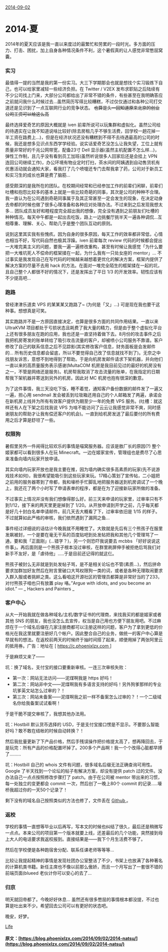 [ 2014-09-02 ](/2014/09/02/2014-natsu/)

#  2014·夏 

2014年的夏天应该是我一直以来度过的最繁忙和劳累的一段时光。多方面的压力、打击、困扰，加上自身各种情况条件不利，这个暑假真的让人感觉非常憋屈窝囊。 

###  实习 

最值得一提的当然是我的第一份实习。大三下学期那会也就是想找个实习锻炼下自己，也可以给家里减轻一些经济负担。在 Twitter / V2EX 发布求职贴之后陆续有不少公司找上门来，大部分公司都给出了非常不错的条件，有些甚至在我明确答应之前就问我什么时候过去…虽然简历写得比较糟糕，不过仅仅通过和各种公司打交道还是见识到了一点互联网行业的竞争状态。 <del> 也算是头一回知道原来北京的创业公司工资可以给这么高 </del>

最终选择爱奇艺的原因大概就是 iven 前辈所说可以玩集群和虚拟化。虽然公司给的待遇实在让我不知道说啥比较好(除去房租几乎不够生活费，回学校一趟花掉一半工资在路费上…)，但是在经济状况还没有糟糕到不得不去待遇最高的公司的时候，我还是想多见识点东西学学经验。说实话爱奇艺没怎么让我失望，工位上就有质量非常好的千兆公网带宽，配备23寸 Dell 显示器(虽然主机配置不怎么样…)，弹性工作制，且几乎没有看到员工加班(虽然听说很多人回家后还是会挂上 VPN 连回公司继续工作)，办公环境有物业定时打扫，茶水间的阿姨遇到自动售货机有优惠活动就会通知大家，看我打了几个喷嚏还专门去帮我拿了药，公司对于新员工和实习生的成长也算是费了脑筋… 

感受颇深的是我所在的团队。在校期间经常和已经参加工作的前辈们闲聊，前辈们吐槽和抱怨比较多的基本上就是一些比较奇葩的同事，其次是公司的种种不合理。我一直认为在公司遇到奇葩同事属于及其正常甚至一定会发生的现象，在决定动身去帝都的时候也做了很多心理准备和各种应对处理办法。不过来到之后发现我想太多… 团队成员友好和睦程度完全超出我的想像，完全没有遇到之前朋友们吐槽的种种情况。每天中午都是一起出去吃饭，路上一边挑餐厅挑半天一遍各种调侃…互相尊重、理解、关心、帮助几乎是整个团队互动的原则。 

说到这里其实我有些愧疚。因为自身的很多原因，每天工作的效率都非常低，心情也相当不好，写代码自然也极其浮躁。iven 前辈每次 review 代码的时候都会提出一大堆完美主义的问题，要我一遍一遍修改重构，甚至有时候让我感觉「为什么要把一大堆坑死人不偿命的框架揉在一起，为什么我有一只处女座的 mentor」… 不过事实是我发现自己在写代码的时候越来越想着更优化的解决方案，框架内提供了解决方案的尽量不去用 hack 的方法。在面对一堆完全陌生的框架揉在一起的坑，且自己整个人都很不好的情况下，还是发挥出了平日 1/3 的开发效率。韧性应该有不少提高吧… 

###  跑路 

曾经津津乐道卖 VPS 的某某某又跑路了~ (为何是「又」…) 可是现在我也要干这种事。想想真是可笑。 

其实跑路并不是一方原因直接决定，也算是很多方面的共同作用结果。一直以来 UltraKVM 项目都处于亏损状态且耗费了我大量的精力，但是由于整个虚拟化平台上还有很多朋友在跑的应用，我也还是一直坚持着做下去。8月份的攻击事件之后我把机房寄发的账单转给了吸引攻击流量的客户，却被喷小公司服务不靠谱。客户修改了自己的联系信息之后不见踪影(其实修改客户信息，财务面板是会发邮件的… 所有历史信息都会留底，所以不要觉得自己改了信息就找不到了)。无奈之中找朋友诉苦，意想不到地得到了帮助。于是向机房发邮件请求下架机器，并向他们一直以来的高质量服务表示感谢(MultaCOM 机房是我目前见过的最好的机房没有之一，不管是网络还是服务)。机房帮我取消了攻击流量的账单，在我指定的日期帮我下架机器并寄送到另外的机房。因此对 MC 机房也抱有很深的歉意。 

为了这件事情，我三天没吃下饭，睡不着觉，通知客户备份数据的邮件发了一遍又一遍，担心用 sendmail 发会被丢到垃圾箱还用自己的个人邮箱发了两遍，承诺会在新机房上线并为所有有效客户提供为期至少一年的免费 VPS 服务。(吐槽：就这样还有人在下架之后找我说 VPS 为啥不能访问了云云让我感觉非常不爽，同时感谢朋友的帮助才让我有偿还客户的机会)。一直到给机房发送了最后要付的所有费用之后才算是舒坦了一些。 

###  权限狗 

暑假里另外一件闹得比较欢乐的事情是喵窝服务器。应该是敖厂长的原因(?) 整个姬家都可以看到很多人在玩 Minecraft。一边在姬家宣传，管理组也是费尽了心思来准备向墙内玩家开放申请。 

其实向墙内玩家开放也是我主要在推，因为墙内确实很多高素质的玩家(先不说游戏技术如何)，我很希望能吸引到这些玩家来玩。17精心策划了宣传帖，二小姐把之前用的服务器寄到了帝都，我和壕桥手忙脚乱地把服务器送到机房调试了一个晚上，我还花了两个小时写了申请表单的程序，都是在为了迎接新玩家所做的准备。 

不过事实上情况并没有我们想像得那么好。前三天来申请的玩家里，过审率只有不到1/12，接下来的两天里更是掉到了 1/20。从开放申请到开学之前，几乎每天都是好几十封白名单申请邮件。前几天去大概看了下，过审率依旧是 1/15 的样子。不过就算如此严格的审核，我们依然遇到了漏网之鱼… 

事件经过详细说的话估计今晚我就不用睡觉了。大致就是先后有三个熊孩子在服里发飙被封，一个是要在毫无干系的百度贴吧到处发帖把我和其他几个管理骂了一通，要和我「正面刚」(…错字？)，另一个则恐吓我说要去 mcbbs 「好好说说这件事」。再后面则是一个熊孩子根本没过审核，在群里刷屏伸手被拒绝后骂我们对新手不友好，是「虐待他」…..于是目前还记得的就这仨。 

熊孩子被封么无非就是到处发帖子骂，是不是相关论坛也不管(素质…)，然后拼命要求加群加好友然后在附言里破口大骂权限狗一类的词，或者是各种无理取闹要求入群入服或者挑衅之类。这么看咱这开源社区的管理员都算是非常好当的了233，对付熊孩子咱也只有放置 play 咯。”Argue with idiots, and you become an idiot.” — _ Hackers and Painters _

###  客户中心 

从大一开始我就在做各种域名/主机/数字证书的代理商，来找我买的都是姬家或者其他 SNS 的朋友，我也没怎么去宣传，权当是自己用也方便下朋友用吧。不过麻烦在于一个域名后缀在几家注册商都可以注册这样的问题，客户为了拿到更低的价格光在我这里就要注册好几个帐户。因此整合自己的业务，做统一的客户中心算是早就有的想法。在返校前两天的时候终于抽时间搭了起来，顺便用掉了两张阿里云的抵用券。广告：地址在 [ [ https://c.phoenixlzx.com ](https://c.phoenixlzx.com) ] 

于是麻烦又来了—— 

坑：换了域名，支付宝的接口要重新审核。一连三次审核失败： 

  * 第一次：网站无法访问——泥煤啊我是 https 好吗！ 
  * 第二次：网站非中文——泥煤啊我有多语言支持的好吗！另外狗爹那样的专业坑爹英文站怎么过审的？！ 
  * 第三次：网站未备案——泥煤啊我之前一样不备案怎么过审的？！一个二级域名你给我备案试试看啊！ 

于是干脆不提交审核了，我想其他办法用。 

坑：Hostbill 默认货币选择的 USD，于是支付宝接口愣是不显示。不要那么智能好吗？敢不敢在结帐的时候自动转换？！ 

然后我批量更新了下产品价格，然后手残误操作把价格提太高了，想再降回去，于是玩完：所有产品的价格配置坏掉了。200多个产品啊！我一个个改得心脏都早搏了……… 

坑：Hostbill 自己的 whois 文件有问题，很多域名后缀无法正确查询可用性。Google 了半天找到一个论坛的帖子有解决方案，却没有提供 patch 过的文件。没办法自己一点点按照修改步骤打了 patch。由于在公司被 mentor 带出来的习惯，每一处独立的变更都会 commit 一次，然后创了一晚上80个 commit 的记录…..壕桥我超过你的一天50个记录了！ 

剩下没有的域名自己按照类似的方法也修了，文件丢在 [ Github ](https://github.com/phoenixlzx/hostbill-whois) 。 

###  返校 

学校的事情一直想等毕业以后再写，写本文的时候也纠结了很久，最后还是稍微写一点点。本来公司的项目第一个版本就要上线，还差最后的几个功能，突然接到母上大人的电话要求我返校报到。直接结果是——我下个月生活费不够了。 

然后在学校便是各种跑宿舍分配、联系任课老师等等等… 

比较让我提起精神的事情是发现社团办公室整洁了不少，书架上也放满了各种著名的计算机类书籍。新任主席也不像以前那么傲娇，而且一个月写出了一套很不错的前端页面(blueed 老伙计你可以安心的去了… 

###  归京 

明天就回帝都了。今晚好好休息… 虽然还有很多憋屈的事情根本都没提，不过也算是吐出来不少。希望回去公司可以有更好的状态吧。 

晚安，好梦。 

[ Life ](/categories/Life/)
#### 原文：[https://blog.phoenixlzx.com/2014/09/02/2014-natsu/](https://blog.phoenixlzx.com/2014/09/02/2014-natsu/)